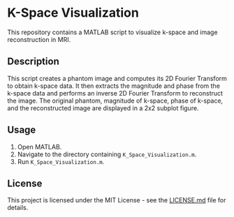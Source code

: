 # K-Space Visualization

This repository contains a MATLAB script to visualize k-space and image reconstruction in MRI.

## Description

This script creates a phantom image and computes its 2D Fourier Transform to obtain k-space data. It then extracts the magnitude and phase from the k-space data and performs an inverse 2D Fourier Transform to reconstruct the image. The original phantom, magnitude of k-space, phase of k-space, and the reconstructed image are displayed in a 2x2 subplot figure.

## Usage

1. Open MATLAB.
2. Navigate to the directory containing `K_Space_Visualization.m`.
3. Run `K_Space_Visualization.m`.

## License

This project is licensed under the MIT License - see the [LICENSE.md](LICENSE.md) file for details.
